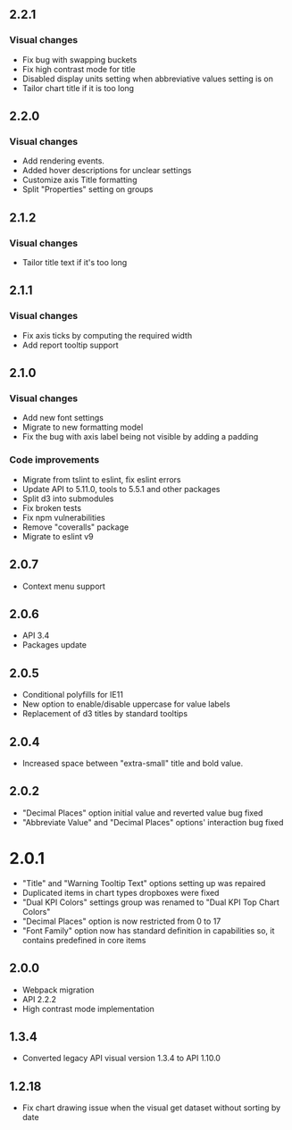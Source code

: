 ## 2.2.1
### Visual changes
* Fix bug with swapping buckets
* Fix high contrast mode for title
* Disabled display units setting when abbreviative values setting is on
* Tailor chart title if it is too long


## 2.2.0
### Visual changes
* Add rendering events. 
* Added hover descriptions for unclear settings
* Customize axis Title formatting
* Split "Properties" setting on groups

## 2.1.2
### Visual changes
* Tailor title text if it's too long

## 2.1.1
### Visual changes
* Fix axis ticks by computing the required width
* Add report tooltip support

## 2.1.0
### Visual changes
* Add new font settings
* Migrate to new formatting model
* Fix the bug with axis label being not visible by adding a padding

### Code improvements
* Migrate from tslint to eslint, fix eslint errors
* Update API to 5.11.0, tools to 5.5.1 and other packages
* Split d3 into submodules
* Fix broken tests
* Fix npm vulnerabilities
* Remove "coveralls" package
* Migrate to eslint v9

## 2.0.7
* Context menu support

## 2.0.6
* API 3.4
* Packages update

## 2.0.5
* Conditional polyfills for IE11
* New option to enable/disable uppercase for value labels
* Replacement of d3 titles by standard tooltips

## 2.0.4
* Increased space between "extra-small" title and bold value.

## 2.0.2
* "Decimal Places" option initial value and reverted value bug fixed
* "Abbreviate Value" and "Decimal Places" options' interaction bug fixed

# 2.0.1
* "Title" and "Warning Tooltip Text" options setting up was repaired
* Duplicated items in chart types dropboxes were fixed
* "Dual KPI Colors" settings group was renamed to "Dual KPI Top Chart Colors"
* "Decimal Places" option is now restricted from 0 to 17
* "Font Family" option now has standard definition in capabilities so, it contains predefined in core items

## 2.0.0
* Webpack migration
* API 2.2.2
* High contrast mode implementation

## 1.3.4
* Converted legacy API visual version 1.3.4 to API 1.10.0

## 1.2.18
* Fix chart drawing issue when the visual get dataset without sorting by date
